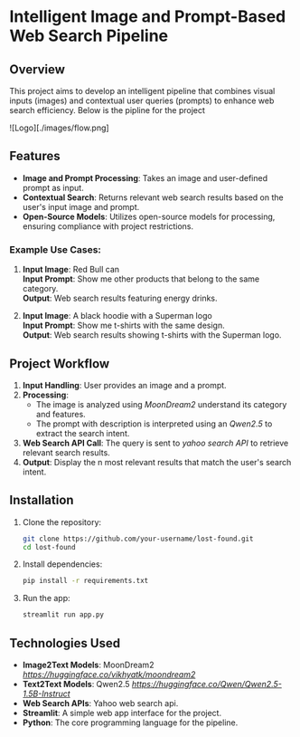 # Intelligent Image and Prompt-Based Web Search Pipeline

## Overview

This project aims to develop an intelligent pipeline that combines visual inputs (images) and contextual user queries (prompts) to enhance web search efficiency. Below is the pipline for the project

![Logo][./images/flow.png]

## Features

- **Image and Prompt Processing**: Takes an image and user-defined prompt as input.
- **Contextual Search**: Returns relevant web search results based on the user's input image and prompt.
- **Open-Source Models**: Utilizes open-source models for processing, ensuring compliance with project restrictions.

### Example Use Cases:

1. **Input Image**: Red Bull can  
   **Input Prompt**: Show me other products that belong to the same category.  
   **Output**: Web search results featuring energy drinks.

2. **Input Image**: A black hoodie with a Superman logo  
   **Input Prompt**: Show me t-shirts with the same design.  
   **Output**: Web search results showing t-shirts with the Superman logo.


## Project Workflow

1. **Input Handling**: User provides an image and a prompt.
2. **Processing**:
   - The image is analyzed using *MoonDream2* understand its category and features.
   - The prompt with description is interpreted using an *Qwen2.5* to extract the search intent.
3. **Web Search API Call**: The query is sent to *yahoo search API* to retrieve relevant search results.
4. **Output**: Display the n most relevant results that match the user's search intent.

## Installation

1. Clone the repository:

    ```bash
    git clone https://github.com/your-username/lost-found.git
    cd lost-found
    ```

2. Install dependencies:

    ```bash
    pip install -r requirements.txt
    ```

3. Run the app:

    ```bash
    streamlit run app.py
    ```

## Technologies Used

- **Image2Text Models**: MoonDream2  *https://huggingface.co/vikhyatk/moondream2*
- **Text2Text Models**: Qwen2.5  *https://huggingface.co/Qwen/Qwen2.5-1.5B-Instruct* 
- **Web Search APIs**: Yahoo web search api.
- **Streamlit**: A simple web app interface for  the project.
- **Python**: The core programming language for the pipeline.

